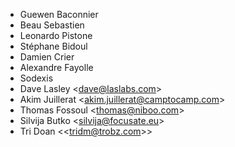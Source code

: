 - Guewen Baconnier
- Beau Sebastien
- Leonardo Pistone
- Stéphane Bidoul
- Damien Crier
- Alexandre Fayolle
- Sodexis
- Dave Lasley \<<dave@laslabs.com>\>
- Akim Juillerat \<<akim.juillerat@camptocamp.com>\>
- Thomas Fossoul \<<thomas@niboo.com>\>
- Silvija Butko \<<silvija@focusate.eu>\>
- Tri Doan \<\<<tridm@trobz.com>\>\>
